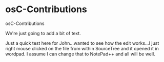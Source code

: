 # osC-Contributions
osC-Contributions

We're just going to add a bit of text. 

Just a quick test here for John...wanted to see how the edit works...I just right mouse clicked on the file from within SourceTree and it opened it in wordpad.  I assume I can change that to NotePad++ and all will be well.
